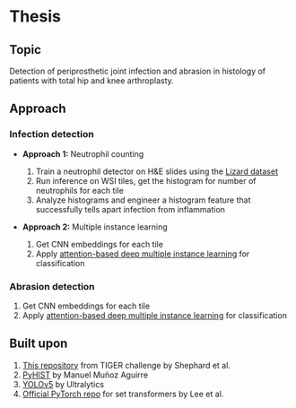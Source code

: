 # Thesis

## Topic
Detection of periprosthetic joint infection and abrasion in histology of patients with total hip and knee arthroplasty.

## Approach

### Infection detection

- **Approach 1:** Neutrophil counting
    1. Train a neutrophil detector on H&E slides using the [Lizard dataset](https://arxiv.org/abs/2108.11195)
    2. Run inference on WSI tiles, get the histogram for number of neutrophils for each tile
    3. Analyze histograms and engineer a histogram feature that successfully tells apart infection from inflammation

- **Approach 2:** Multiple instance learning
    1. Get CNN embeddings for each tile
    2. Apply [attention-based deep multiple instance learning](https://arxiv.org/pdf/1802.04712.pdf) for classification

### Abrasion detection
1. Get CNN embeddings for each tile
2. Apply [attention-based deep multiple instance learning](https://arxiv.org/pdf/1802.04712.pdf) for classification

## Built upon

1. [This repository](https://github.com/adamshephard/TIAger) from TIGER challenge by Shephard et al.
2. [PyHIST](https://github.com/manuel-munoz-aguirre/PyHIST) by Manuel Muñoz Aguirre
3. [YOLOv5](https://github.com/ultralytics/yolov5/) by Ultralytics
4. [Official PyTorch repo](https://github.com/juho-lee/set_transformer) for set transformers by Lee et al.